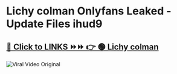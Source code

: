 
 # Lichy colman Onlyfans Leaked - Update Files ihud9

## <h2><a href="https://clipsfans.com/Lichy_colman&ref=git">🔗 Click to LINKS ⏩⏩ 👉 🟢 Lichy colman </a></h2>

<a href="https://clipsfans.com/Lichy_colman&ref=git" rel="nofollow" data-target="animated-image.originalLink"><img src="https://i.ibb.co.com/xMMVF88/686577567.gif" alt="Viral Video Original" style="max-width: 100%; display: inline-block;" data-target="animated-image.originalImage"></a>

